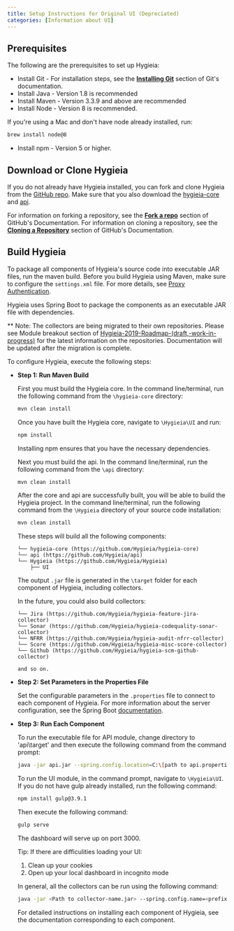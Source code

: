 ```yaml
---
title: Setup Instructions for Original UI (Depreciated) 
categories: [Information about UI]
---
```


## Prerequisites

The following are the prerequisites to set up Hygieia:

- Install Git - For installation steps, see the [**Installing Git**](https://git-scm.com/book/en/v2/Getting-Started-Installing-Git) section of Git's documentation.
- Install Java - Version 1.8 is recommended
- Install Maven - Version 3.3.9 and above are recommended
- Install Node - Version 8 is recommended. 

If you're using a Mac and don't have node already installed, run: 

```bash 
brew install node@8 
```

- Install npm - Version 5 or higher. 

## Download or Clone Hygieia

If you do not already have Hygieia installed, you can fork and clone Hygieia from the [GitHub repo](https://github.com/capitalone/Hygieia). Make sure that you also download the [hygieia-core](https://github.com/Hygieia/hygieia-core) and [api](https://github.com/Hygieia/api).

For information on forking a repository, see the [**Fork a repo**](https://help.github.com/en/articles/fork-a-repo) section of GitHub's Documentation.  For information on cloning a repository, see the [**Cloning a Repository**](https://help.github.com/articles/cloning-a-repository/) section of GitHub's Documentation.
 
## Build Hygieia

To package all components of Hygieia's source code into executable JAR files, run the maven build. Before you build Hygieia using Maven, make sure to configure the `settings.xml` file. For more details, see [Proxy Authentication](proxyauthentication.md).

Hygieia uses Spring Boot to package the components as an executable JAR file with dependencies.

** Note: 
The collectors are being migrated to their own repositories. Please see Module breakout section of [Hygieia-2019-Roadmap-(draft,-work-in-progress)](https://github.com/Hygieia/Hygieia/wiki/Hygieia-2019-Roadmap-(draft,-work-in-progress)) for the latest information on the repositories. Documentation will be updated after the migration is complete.

To configure Hygieia, execute the following steps:

*	**Step 1: Run Maven Build**

	First you must build the Hygieia core. In the command line/terminal, run the following command from the `\hygieia-core` directory:
	
	```bash 
	mvn clean install 
	```
	Once you have built the Hygieia core, navigate to `\Hygieia\UI` and run: 

	```bash 
	npm install
	```  
	Installing npm ensures that you have the necessary dependencies.  
	
	Next you must build the api. In the command line/terminal, run the following command from the `\api` directory:
	
	```bash 
	mvn clean install 
	```
	
	After the core and api are successfully built, you will be able to build the Hygieia project. In the command line/terminal, run the following command from the `\Hygieia` directory of your source code installation:
	 
	```bash
	mvn clean install 
	```

	These steps will build all the following components:

	~~~
	└── hygieia-core (https://github.com/Hygieia/hygieia-core)
	└── api (https://github.com/Hygieia/api)
	└── Hygieia (https://github.com/Hygieia/Hygieia)
		├── UI
	~~~
	
	The output `.jar` file is generated in the `\target` folder for each component of Hygieia, including collectors.

	In the future, you could also build collectors: 
	~~~
	└── Jira (https://github.com/Hygieia/hygieia-feature-jira-collector)
	└── Sonar (https://github.com/Hygieia/hygieia-codequality-sonar-collector)
	└── NFRR (https://github.com/Hygieia/hygieia-audit-nfrr-collector)
	└── Score (https://github.com/Hygieia/hygieia-misc-score-collector)
	└── Github (https://github.com/Hygieia/hygieia-scm-github-collector)
	
	and so on. 	
	~~~

*	**Step 2: Set Parameters in the Properties File**
	
	Set the configurable parameters in the `.properties` file to connect to each component of Hygieia. For more information about the server configuration, see the Spring Boot [documentation](http://docs.spring.io/spring-boot/docs/current-SNAPSHOT/reference/htmlsingle/#boot-features-external-config-application-property-files).

*	**Step 3: Run Each Component**

	To run the executable file for API module, change directory to 'api\target' and then execute the following command from the command prompt:

	```bash
	java -jar api.jar --spring.config.location=C:\[path to api.properties file] -Djasypt.encryptor.password=hygieiasecret
	```

	To run the UI module, in the command prompt, navigate to `\Hygieia\UI`.  If you do not have gulp already installed, run the following command: 

	```bash
	npm install gulp@3.9.1
	```
	
	Then execute the following command:

	```bash
	gulp serve
	```
	
	The dashboard will serve up on port 3000.

	Tip: If there are difficulities loading your UI: 
	1. Clean up your cookies
	2. Open up your local dashboard in incognito mode
	
	In general, all the collectors can be run using the following command:
	
	```bash
	java -jar <Path to collector-name.jar> --spring.config.name=<prefix for properties> --spring.config.location=<path to properties file location>
	```
	
	For detailed instructions on installing each component of Hygieia, see the documentation corresponding to each component.
